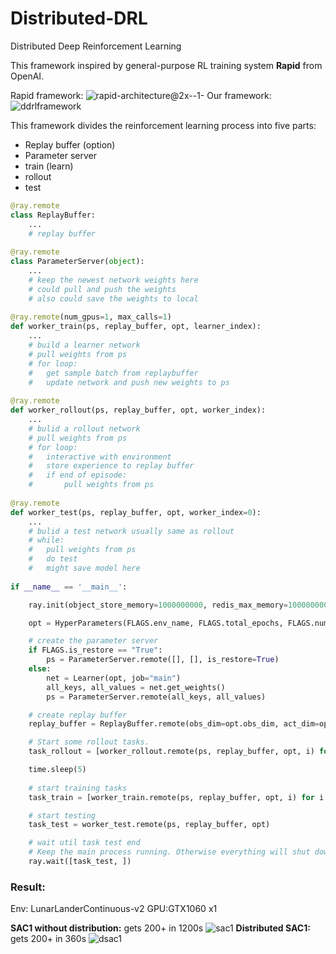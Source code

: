 # Distributed-DRL
Distributed Deep Reinforcement Learning

This framework inspired by general-purpose RL training system **Rapid** from OpenAI.

Rapid framework:
![rapid-architecture@2x--1-](https://openai.com/content/images/2018/06/rapid-architecture@2x--1-.png)
Our framework:
![ddrlframework](https://s3.us-west-2.amazonaws.com/secure.notion-static.com/0ff8d04c-31f0-425b-9021-b6138eadf94e/ddrlframework.jpg?X-Amz-Algorithm=AWS4-HMAC-SHA256&X-Amz-Credential=ASIAT73L2G45KJBQMENX%2F20190815%2Fus-west-2%2Fs3%2Faws4_request&X-Amz-Date=20190815T130427Z&X-Amz-Expires=86400&X-Amz-Security-Token=AgoJb3JpZ2luX2VjEJT%2F%2F%2F%2F%2F%2F%2F%2F%2F%2FwEaCXVzLXdlc3QtMiJHMEUCIFZKSCUX%2FGC4DQqWKejwdAYhfaRdUN0qPursVj1gNRk3AiEAibNCoCo7x%2BvaID8X6R1WFuXyvqOhVSq0jJfBznL4MxAq2gMILRAAGgwyNzQ1NjcxNDkzNzAiDDIBQJB9TpdQElV4Cyq3Azwvx%2FYgBNRvO11EF3mpnxieSJdoR9fXNdAOLRAcYPbkdg%2Bwn8kLSckr%2Fx7V9fIPFjV5P3BI1VczlGDrxUJGNKgqeo8THJ%2BGON86Hb592guBtLIsyDDxQOqy4Vuc2ckpPizAucREqVKsaMyCPzKQeQEXXFJ6IPK3qAiOBzYs1ByAhxO1I6VbvmoBiFXefZufkHjizv94paQo8u7NVz9c5ZV34%2Bjn%2FwBDtjZOSPydFeniAnuMsdCAYFrxJmxFjtZxQCDf%2BeZuts5hCK7jcYrLTOM%2FP9Gw86z2Uu5KbZRhgnnnX6VNteoznUw7AC3EH99fbhWgvAHPLLHIbEklptZYFSZf4EtKGQ%2FqE5rS9s3FhaROYBJnMcj8%2FeispwP603y9%2FZae0%2FTJ2WCN%2F5QFWoxai9Ev3WURGmw9Mr0dxzgNLX3%2BnrvFtxa2DAwTj48JOkvQ62ipaGpAcSooaXbYnhYB1drqiV%2BkZr7yEIHrAULspCV1V16ayORmoXrjgF9WmXn8M1irmZRjy4AQWcykx1ln6Msb96SHTVDBS1PxR02xi%2FG5GKlnWJbWHqbKhFfJ13u1lyblVJrm1dowrZPV6gU6tAFUvpZPMOHOoGL6A6oeeO8q1bNV%2F6pd5UqjXx4Cxrv20jMGic2c5Y4yycEcw3gaRFUgYotXVwJrmWK0k67y%2B6XWrljT4Z6FhQSR5jpfDu7f6drtb2Kviucdmtep3fzvu837kDElkWA8lBZGgZ%2Fl1x3sdJGfNEh2o7YGltNoQiHT0opVREOdyK3%2BW3PtRAtx7TQZVFqSqwHY9C%2F7F5JAQRr8bqd0jdkj9%2Bc53ZXiJZi9k1gRSME%3D&X-Amz-Signature=bae181fa6089f7564afc3348d0aebaa032f16a6440c1ec1ce8433fe63c36f1f8&X-Amz-SignedHeaders=host&response-content-disposition=filename%20%3D%22ddrlframework.jpg%22)

This framework divides the reinforcement learning process into five parts:

- Replay buffer (option)
- Parameter server
- train (learn)
- rollout
- test

```python
@ray.remote
class ReplayBuffer:
	...
    # replay buffer
    
@ray.remote
class ParameterServer(object):
	...
    # keep the newest network weights here
    # could pull and push the weights
    # also could save the weights to local
    
@ray.remote(num_gpus=1, max_calls=1)
def worker_train(ps, replay_buffer, opt, learner_index):
    ...
    # build a learner network
    # pull weights from ps
  	# for loop:
    #	get sample batch from replaybuffer
    #	update network and push new weights to ps
    
@ray.remote
def worker_rollout(ps, replay_buffer, opt, worker_index):
    ...
    # bulid a rollout network
    # pull weights from ps
    # for loop:
    #	interactive with environment
    #	store experience to replay buffer
    #	if end of episode:
    #		pull weights from ps
    
@ray.remote
def worker_test(ps, replay_buffer, opt, worker_index=0):
    ...
    # bulid a test network usually same as rollout
    # while:
    #	pull weights from ps
    #	do test
    #	might save model here
    
if __name__ == '__main__':

    ray.init(object_store_memory=1000000000, redis_max_memory=1000000000)

    opt = HyperParameters(FLAGS.env_name, FLAGS.total_epochs, FLAGS.num_workers)

    # create the parameter server
    if FLAGS.is_restore == "True":
        ps = ParameterServer.remote([], [], is_restore=True)
    else:
        net = Learner(opt, job="main")
        all_keys, all_values = net.get_weights()
        ps = ParameterServer.remote(all_keys, all_values)

    # create replay buffer
    replay_buffer = ReplayBuffer.remote(obs_dim=opt.obs_dim, act_dim=opt.act_dim, size=opt.replay_size)

    # Start some rollout tasks.
    task_rollout = [worker_rollout.remote(ps, replay_buffer, opt, i) for i in range(FLAGS.num_workers)]

    time.sleep(5)
	
	# start training tasks
    task_train = [worker_train.remote(ps, replay_buffer, opt, i) for i in range(FLAGS.num_learners)]

    # start testing
    task_test = worker_test.remote(ps, replay_buffer, opt)

    # wait util task test end
    # Keep the main process running. Otherwise everything will shut down when main process finished.
    ray.wait([task_test, ])
```



### Result:

Env: LunarLanderContinuous-v2
GPU:GTX1060 x1

**SAC1 without distribution:** gets 200+ in 1200s
![sac1](https://s3.us-west-2.amazonaws.com/secure.notion-static.com/db6519ba-b95e-447b-93a7-a34f6142c744/sac1.png?X-Amz-Algorithm=AWS4-HMAC-SHA256&X-Amz-Credential=ASIAT73L2G45IU3V2MDH%2F20190814%2Fus-west-2%2Fs3%2Faws4_request&X-Amz-Date=20190814T123307Z&X-Amz-Expires=86400&X-Amz-Security-Token=AgoJb3JpZ2luX2VjEHgaCXVzLXdlc3QtMiJIMEYCIQCt1bPUIwSRH5YCCk0Zvfl6RWWT2FzL2OSUuQo9BbWjRQIhAKgXLNA9aJVESoC57CI1S%2BF0RKFqskl%2FIa4e1GYo044wKtoDCBAQABoMMjc0NTY3MTQ5MzcwIgxdXRPsEPCBphBdizcqtwPzeyc3VsMZsVoxgZP7mwrxESv5IXLp2hw4ycAjrwmSDquT3Dn1za%2FqRwNIIF8%2BQ1JFWbpvIEFVzpX2kCkWJltUNX0hjc4wtlna70f7Nf%2BreQV3qnylHApLuO88zyFAFrvKJdEzoxytkw1XfWzY0eSd1vevx5qPMKLMKmim9GlwNzgMoTkCTPoXSM%2BfZBaRwwimPQu2ObweUt5k6NasdUJSuPCKcdg7ptQnCdFj%2FFXoZZMotuknxcBsf59GBtl3QqcWXHnTljtiAZs5vm84GKjoM92CUs57SfruwmyZoAksWgxQYrifmcSNNS2bsjrFeI0xwOp61R7Aw9oUsCbVdZf%2F7qAh6urcc%2FdMWuRHmMRCDq3a2hB26L56%2FTxXOyDV7NgH6l%2BRw4R0sCKYO96n8OiXduxHHiJB7ZV88y8zSv5%2BPQYi7SRHyn1654qb363YweB%2FVNle4EcZr%2Bwvu3KkNdMQ0GDOphU4bIJlitLW9BI4K0bamHnKZw89DgWrI32uzzrim3MjkkkkIjvsAiLrpzIAF7gnXTduiIelcLuhyKJ36gskybR5waEIaff%2FFWe163vU%2FutyUO1%2BMKTrzuoFOrMBzCtLlnmwkUbV7WQMho2PuN5WXDarmJWlx9IgjshYvVuPdPTrBLpyLuOanjomZJaI1WEG%2FpgvHx4a2KeQtyzWVzT7KmLpkfY3dAajzzjSyRzof6h6frQwp0gFNdHgyogKMRZKRAdbw16p1QWm0jvQvDLwtw281d7zABLdmaudhjl3s%2Fu86p8Ksk4%2BTUr2CnjkYx37Rn1y6p8lJ4J2d3rRIjk%2BHljarwPfe7peXpSnr%2BofNb4%3D&X-Amz-Signature=728b3a7e5b901f289254868d78685adb7be0ee5f43b9cb6d916b38caaaefc929&X-Amz-SignedHeaders=host&response-content-disposition=filename%20%3D%22sac1.png%22)
**Distributed SAC1:** gets 200+ in 360s
![dsac1](https://s3.us-west-2.amazonaws.com/secure.notion-static.com/7303a5b5-beee-4452-aa8f-5a3743d3f4a2/dsac1.png?X-Amz-Algorithm=AWS4-HMAC-SHA256&X-Amz-Credential=ASIAT73L2G45F2HMZQ5M%2F20190814%2Fus-west-2%2Fs3%2Faws4_request&X-Amz-Date=20190814T123314Z&X-Amz-Expires=86400&X-Amz-Security-Token=AgoJb3JpZ2luX2VjEHgaCXVzLXdlc3QtMiJIMEYCIQCha3PdJsRMvAmRjRwYUzWOz6sO0C416ukfouGiDqiA1AIhAMzq2oRVEAF%2FxcdI%2BeMNPZ2mY2RZUj2BYpmGJGo7eTdOKtoDCBAQABoMMjc0NTY3MTQ5MzcwIgyjCZ1N%2FotP35Qg34IqtwNHqOxJpWV9M9Zsb7V%2FTItWKC0txTRw0%2F8OX4TCtcA%2F34IBzLeGcF8N%2BD9ZJ2Ie%2BcPo2HsevHcgiiQE2%2BxsAyEC%2BjGQURxwLyJVyywqkQMRRlVXjH8ykN9lT3uhFzIon4uChXsKJAudZfWkkDH8vJfNPFrlVLCGSt0eFOwRPRagI1gzGHurIXskaRJloL56JoCQmCgj%2F7Z3qJVj6MW7co4RHDWIL5OFxZwcKykG%2FRwR6eW7Tg4dk9wg8iFY53VCOaeqvszsXMTx5l85s%2BtYu7u%2BkrtN9IE8kERMF8XxauGqGsxhQr9m02NdlspSIfvNrbQjchMYMe0TTwrqeMDF6WmgRMED4%2FqS0NXSQQ0EoSh8VpymDE0HvBVL9hfR1%2FREh1hUsvf0o4wLV7UQ5RlMnIzl5kFM3ut0WWqiDswiwiDkxeDR3DLGJiRnlJzdna34o25zxsHXgKZKj6oEHiF10sWtSrxDtOGCFYtZVfCarEVvUJiELkb1z0BC8pw51ElRqtn0yAFk66oIyHPJEbCBbIFJCkgfn%2BnDxry8sdFcWs%2FSbvljBGG2hxJrE4JrCZyit0ZpbpKE2uY9MNjrzuoFOrMB5MLBSGQVRzBvRiXaF3q4D89oqmudyFTuslI9AdMcopSrIGZtAxdO2h%2B8XZGKMUGy9infGSU%2FIy8PzW9FowFbFR65LEZz7Ppsg5PHiMKVtgnAen2T8k%2Bh1fGk8Bq%2B6QaaPSo8qAPSgpjq4zanpEClDPgEvBwNY595EST7bbyEIiYW0XFObXS113v%2BT3TgbPlwtMwJXtvqSleCAXyu7EXE2QXffIpXTzxV0SohTO06VFM4xdk%3D&X-Amz-Signature=315a6bd8a1bfc265208eae88a562813c956d913d7b805b92127c1591f0c47b9a&X-Amz-SignedHeaders=host&response-content-disposition=filename%20%3D%22dsac1.png%22)
